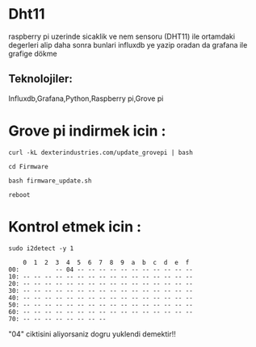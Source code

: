 # Dht11

raspberry pi uzerinde sicaklik ve nem sensoru (DHT11) ile ortamdaki degerleri alip daha sonra bunlari influxdb ye yazip oradan da grafana ile grafige dökme

## Teknolojiler: 
Influxdb,Grafana,Python,Raspberry pi,Grove pi

# Grove pi indirmek icin :

```curl -kL dexterindustries.com/update_grovepi | bash```

```cd Firmware```

```bash firmware_update.sh```

```reboot```

# Kontrol etmek icin :

`sudo i2detect -y 1`
```
    0  1  2  3  4  5  6  7  8  9  a  b  c  d  e  f
00:          -- 04 -- -- -- -- -- -- -- -- -- -- -- 
10: -- -- -- -- -- -- -- -- -- -- -- -- -- -- -- -- 
20: -- -- -- -- -- -- -- -- -- -- -- -- -- -- -- -- 
30: -- -- -- -- -- -- -- -- -- -- -- -- -- -- -- -- 
40: -- -- -- -- -- -- -- -- -- -- -- -- -- -- -- -- 
50: -- -- -- -- -- -- -- -- -- -- -- -- -- -- -- -- 
60: -- -- -- -- -- -- -- -- -- -- -- -- -- -- -- -- 
70: -- -- -- -- -- -- -- --
```
"04" ciktisini aliyorsaniz dogru yuklendi demektir!!



